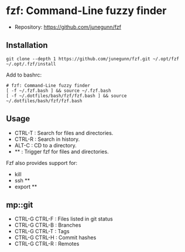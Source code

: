# fzf: Command-Line fuzzy finder

- Repository: https://github.com/junegunn/fzf

## Installation

```
git clone --depth 1 https://github.com/junegunn/fzf.git ~/.opt/fzf
~/.opt/.fzf/install
```

Add to bashrc:
```
# fzf: Command-Line fuzzy finder
[ -f ~/.fzf.bash ] && source ~/.fzf.bash
[ -f ~/.dotfiles/bash/fzf/fzf.bash ] && source ~/.dotfiles/bash/fzf/fzf.bash
```

## Usage

- CTRL-T : Search for files and directories.
- CTRL-R : Search in history.
- ALT-C  : CD to a directory.
- **<TAB> : Trigger fzf for files and directories.

Fzf also provides support for:
- kill <TAB>
- ssh **<TAB>
- export **<TAB>


## mp::git

- CTRL-G CTRL-F : Files listed in git status
- CTRL-G CTRL-B : Branches
- CTRL-G CTRL-T : Tags
- CTRL-G CTRL-H : Commit hashes
- CTRL-G CTRL-R : Remotes
